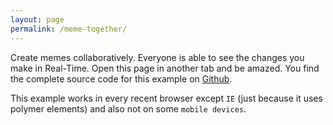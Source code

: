 ```yaml
---
layout: page
permalink: /meme-together/
---
```


Create memes collaboratively. Everyone is able to see the changes you make in Real-Time. Open this page in another tab and be amazed. You find the complete source code for this example on [Github](https://github.com/DadaMonad/meme-together.git).

This example works in every recent browser except `IE` (just because it uses polymer elements) and also not on some `mobile devices`.

<link rel="import" href="../bower_components/meme-together/meme-together.html">

<style>
  meme-together {
    margin-left: auto;
    margin-right: auto;
  }
</style>
<meme-together syncMethod="master-slave"></meme-together>